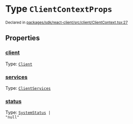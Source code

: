# Type `ClientContextProps`
<sub>Declared in [packages/sdk/react-client/src/client/ClientContext.tsx:27](https://github.com/dxos/dxos/blob/d2aae6ea4/packages/sdk/react-client/src/client/ClientContext.tsx#L27)</sub>




## Properties
### [client](https://github.com/dxos/dxos/blob/d2aae6ea4/packages/sdk/react-client/src/client/ClientContext.tsx#L28)
Type: <code>[Client](/api/@dxos/react-client/classes/Client)</code>




### [services](https://github.com/dxos/dxos/blob/d2aae6ea4/packages/sdk/react-client/src/client/ClientContext.tsx#L32)
Type: <code>[ClientServices](/api/@dxos/react-client/types/ClientServices)</code>




### [status](https://github.com/dxos/dxos/blob/d2aae6ea4/packages/sdk/react-client/src/client/ClientContext.tsx#L34)
Type: <code>[SystemStatus](/api/@dxos/react-client/enums#SystemStatus) | "null"</code>





